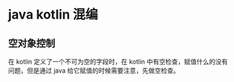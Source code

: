 # java kotlin 混编


## 空对象控制

在 kotlin 定义了一个不可为空的字段时，在 kotlin 中有空检查，赋值什么的没有问题，但是通过 java 给它赋值的时候需要注意，先做空检查。